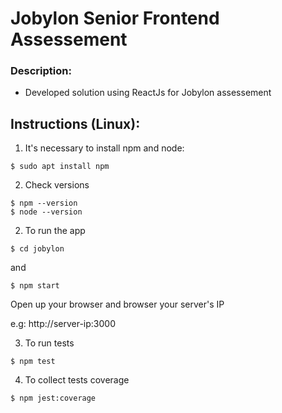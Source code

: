 # Jobylon Senior Frontend Assessement

### Description:

- Developed solution using ReactJs for Jobylon assessement

## Instructions (Linux):

1. It's necessary to install npm and node:

```
$ sudo apt install npm
```

2. Check versions

```
$ npm --version
$ node --version

```

2. To run the app

```
$ cd jobylon
```

and

```
$ npm start

```

Open up your browser and browser your server's IP

e.g: http://server-ip:3000

3. To run tests

```
$ npm test
```

4. To collect tests coverage

```
$ npm jest:coverage
```
